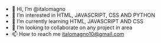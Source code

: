 - 👋 Hi, I’m @italomagno
- 👀 I’m interested in HTML, JAVASCRIPT, CSS AND PYTHON
- 🌱 I’m currently learning HTML, JAVASCRIPT AND CSS
- 💞️ I’m looking to collaborate on any project in area
- 📫 How to reach me italomagno10@gmail.com

<!---
italomagno/italomagno is a ✨ special ✨ repository because its `README.md` (this file) appears on your GitHub profile.
You can click the Preview link to take a look at your changes.
--->
